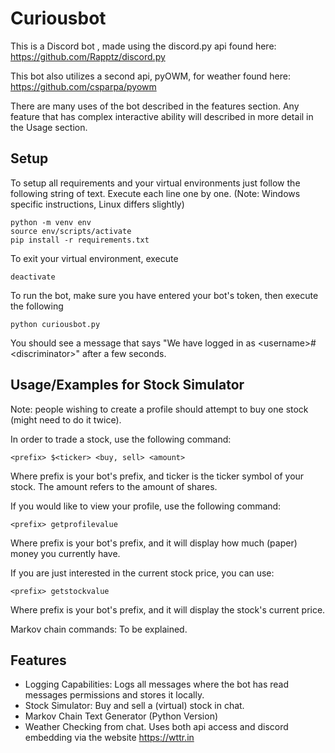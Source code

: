 
# Curiousbot

This is a Discord bot , made using the discord.py api found here: https://github.com/Rapptz/discord.py

This bot also utilizes a second api, pyOWM, for weather found here: https://github.com/csparpa/pyowm

There are many uses of the bot described in the features section. Any feature that has complex interactive ability will described in more detail in the Usage section.

## Setup
To setup all requirements and your virtual environments just follow the following string of text. Execute each line one by one. (Note: Windows specific instructions, Linux differs slightly)
```
python -m venv env
source env/scripts/activate
pip install -r requirements.txt
```
To exit your virtual environment, execute
```
deactivate
```

To run the bot, make sure you have entered your bot's token, then execute the following
```
python curiousbot.py
```
You should see a message that says "We have logged in as \<username\>#\<discriminator\>" after a few seconds.

## Usage/Examples for Stock Simulator
Note: people wishing to create a profile should attempt to buy one stock (might need to do it twice).

In order to trade a stock, use the following command:
```
<prefix> $<ticker> <buy, sell> <amount>
```
Where prefix is your bot's prefix, and ticker is the ticker symbol of your stock. The amount refers to the amount of shares.


If you would like to view your profile, use the following command:
```
<prefix> getprofilevalue
```
Where prefix is your bot's prefix, and it will display how much (paper) money you currently have.

If you are just interested in the current stock price, you can use:
```
<prefix> getstockvalue
```
Where prefix is your bot's prefix, and it will display the stock's current price.


Markov chain commands:
To be explained.



  
## Features

- Logging Capabilities: Logs all messages where the bot has read messages permissions and stores it locally.
- Stock Simulator: Buy and sell a (virtual) stock in chat.
- Markov Chain Text Generator (Python Version)
- Weather Checking from chat. Uses both api access and discord embedding via the website https://wttr.in 




